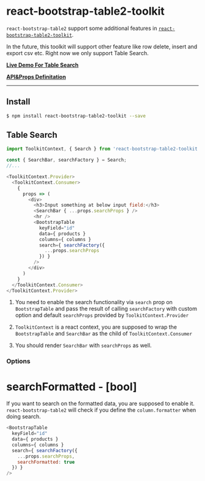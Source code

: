 # react-bootstrap-table2-toolkit

`react-bootstrap-table2` support some additional features in [`react-bootstrap-table2-toolkit`](https://github.com/react-bootstrap-table/react-bootstrap-table2/tree/develop/packages/react-bootstrap-table2-toolkit).

In the future, this toolkit will support other feature like row delete, insert and export csv etc. Right now we only support Table Search.   

**[Live Demo For Table Search](https://react-bootstrap-table.github.io/react-bootstrap-table2/storybook/index.html?selectedKind=Table%20Search)**

**[API&Props Definitation](https://react-bootstrap-table.github.io/react-bootstrap-table2/docs/pagination-props.html)**

-----

## Install

```sh
$ npm install react-bootstrap-table2-toolkit --save
```

## Table Search

```js
import ToolkitContext, { Search } from 'react-bootstrap-table2-toolkit';

const { SearchBar, searchFactory } = Search;
//...

<ToolkitContext.Provider>
  <ToolkitContext.Consumer>
    {
      props => (
        <div>
          <h3>Input something at below input field:</h3>
          <SearchBar { ...props.searchProps } />
          <hr />
          <BootstrapTable
            keyField="id"
            data={ products }
            columns={ columns }
            search={ searchFactory({
              ...props.searchProps
            }) }
          />
        </div>
      )
    }
  </ToolkitContext.Consumer>
</ToolkitContext.Provider>
```

1. You need to enable the search functionality via `search` prop on `BootstrapTable` and pass the result of calling `searchFactory` with custom option and default `searchProps` provided by `ToolkitContext.Provider`

2. `ToolkitContext` is a react context, you are supposed to wrap the `BootstrapTable` and `SearchBar` as the child of `ToolkitContext.Consumer`

3. You should render `SearchBar` with `searchProps` as well.

### Options

# searchFormatted - [bool]
If you want to search on the formatted data, you are supposed to enable it. `react-bootstrap-table2` will check if you define the `column.formatter` when doing search.

```js
<BootstrapTable
  keyField="id"
  data={ products }
  columns={ columns }
  search={ searchFactory({
    ...props.searchProps,
    searchFormatted: true
  }) }
/>
```